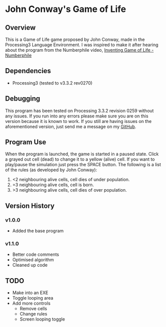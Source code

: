 # John Conway's Game of Life
## Overview
This is a Game of Life game proposed by John Conway, made in the Processing3 Language
Environment. I was inspired to make it after hearing about the program from the Numberphile video, [Inventing Game of Life - Numberphile](https://www.youtube.com/watch?v=R9Plq-D1gEk)

## Dependencies
* Processing3 (tested to v3.3.2 rev0270)

## Debugging
This program has been tested on Processing 3.3.2 revision 0259 without any issues.
If you run into any errors please make sure you are on this version because it is
known to work. If you still are having issues on the aforementioned version, just
send me a message on my [GitHub](https://github.com/mattdocherty314).

## Program Use
When the program is launched, the game is started in a paused state. Click a grayed
out cell (dead) to change it to a yellow (alive) cell. If you want to play/pause the
simulation just press the SPACE button. The following is a list of the rules (as
developed by John Conway):
1. &lt;2 neighbouring alive cells, cell dies of under population.
2. =3  neighbouring alive cells, cell is born.
3. &gt;3 neighbouring alive cells, cell dies of over population.

## Version History
### v1.0.0
* Added the base program

### v1.1.0
* Better code comments
* Optimised algorithm
* Cleaned up code

## TODO
* Make into an EXE
* Toggle looping area
* Add more controls
	* Remove cells
	* Change rules
	* Screen looping toggle